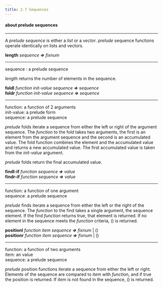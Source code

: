 ```yaml
---
title: 2.7 Sequences
---
```


#### **about prelude sequences**

------

A *prelude* *sequence* is either a *list* or a *vector*.  *prelude* sequence functions operate identically on lists and vectors.



**length** *sequence* ***=>*** *fixnum*

<hr>
<div class="list">
<span class="dfn">sequence</span> : a <span class="dfn">prelude sequence</span></br>
</div>


*length* returns the number of elements in the sequence.



**foldl**   *function init-value sequence* ***=>** sequence*</br>
**foldr**  *function init-value sequence* ***=>*** *sequence*

<hr>
<div class="list">
<span class="dfn">function</span>:  a  <span class="dfn">function of 2 arguments</span></br>
<span class="dfn">init-value</span>:  a  <span class="dfn">prelude form</span></br>
<span class="dfn">sequence</span>:  a <span class="dfn">prelude sequence</span></br>
</div>



*prelude* folds iterate a sequence from either the left or right of the argument sequence. The *function* to the fold takes two arguments, the first is an element from the argument sequence and the second is an accumulated value. The fold function combines the element and the accumulated value and returns a new accumulated value. The first accumulated value is taken from the *init-value* argument.

*prelude* folds return the final accumulated value.



**findl-if** *function sequence*  ***=>*** *value*</br>
**findr-if**  *function sequence* ***=>*** *value*

<hr>
<div class="list">
<span class="dfn">function</span>:  a  <span class="dfn">function</span> of one argument</br>
<span class="dfn">sequence</span>:  a <span class="dfn">prelude sequence</span></br>
</div>




*prelude* finds iterate a sequence from either the left or the right of the sequence. The *function* to the find takes a single argument, the sequence element. If the find *function* returns true, that element is returned. If no element in the sequence meets the *function* criteria, () is returned.



**positionl**  *function item sequence*  ***=>*** *fixnum* | ()</br>
**positionr**  *function item sequence* ***=>*** *fixnum* | ()

<hr>
<div class="list">
<span class="dfn">function</span>:  a <span class="dfn">function</span> of two arguments</br>
<span class="dfn">item</span>:  an <span class="dfn">value</span></br>
<span class="dfn">sequence</span>:  a <span class="dfn">prelude sequence</span></br>
</div>



*prelude* position functions iterate a sequence from either the left or right. Elements of the sequence are compared to *item* with *function*, and if true the position is returned. If *item* is not found in the sequence, () is returned.
